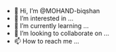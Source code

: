 - 👋 Hi, I’m @MOHAND-biqshan
- 👀 I’m interested in ...
- 🌱 I’m currently learning ...
- 💞️ I’m looking to collaborate on ...
- 📫 How to reach me ...

<!---
MOHAND-biqshan/MOHAND-biqshan is a ✨ special ✨ repository because its `README.md` (this file) appears on your GitHub profile.
You can click the Preview link to take a look at your changes.
--->
